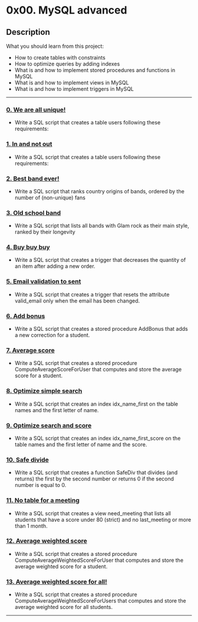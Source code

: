 # 0x00. MySQL advanced

## Description

What you should learn from this project:

* How to create tables with constraints
* How to optimize queries by adding indexes
* What is and how to implement stored procedures and functions in MySQL
* What is and how to implement views in MySQL
* What is and how to implement triggers in MySQL

---

### [0. We are all unique!](./0-uniq_users.sql)

* Write a SQL script that creates a table users following these requirements:

### [1. In and not out](./1-country_users.sql)

* Write a SQL script that creates a table users following these requirements:

### [2. Best band ever!](./2-fans.sql)

* Write a SQL script that ranks country origins of bands, ordered by the number of (non-unique) fans

### [3. Old school band](./3-glam_rock.sql)

* Write a SQL script that lists all bands with Glam rock as their main style, ranked by their longevity

### [4. Buy buy buy](./4-store.sql)

* Write a SQL script that creates a trigger that decreases the quantity of an item after adding a new order.

### [5. Email validation to sent](./5-valid_email.sql)

* Write a SQL script that creates a trigger that resets the attribute valid_email only when the email has been changed.

### [6. Add bonus](./6-bonus.sql)

* Write a SQL script that creates a stored procedure AddBonus that adds a new correction for a student.

### [7. Average score](./7-average_score.sql)

* Write a SQL script that creates a stored procedure ComputeAverageScoreForUser that computes and store the average score for a student.

### [8. Optimize simple search](./8-index_my_names.sql)

* Write a SQL script that creates an index idx_name_first on the table names and the first letter of name.

### [9. Optimize search and score](./9-index_name_score.sql)

* Write a SQL script that creates an index idx_name_first_score on the table names and the first letter of name and the score.

### [10. Safe divide](./10-div.sql)

* Write a SQL script that creates a function SafeDiv that divides (and returns) the first by the second number or returns 0 if the second number is equal to 0.

### [11. No table for a meeting](./11-need_meeting.sql)

* Write a SQL script that creates a view need_meeting that lists all students that have a score under 80 (strict) and no last_meeting or more than 1 month.

### [12. Average weighted score](./100-average_weighted_score.sql)

* Write a SQL script that creates a stored procedure ComputeAverageWeightedScoreForUser that computes and store the average weighted score for a student.

### [13. Average weighted score for all!](./101-average_weighted_score.sql)

* Write a SQL script that creates a stored procedure ComputeAverageWeightedScoreForUsers that computes and store the average weighted score for all students.

---


